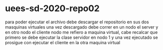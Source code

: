 # uees-sd-2020-repo02
para poder ejecutar el archivo debe descargar el repositorio en sus dos masquinas virtuales
una vez descargado debe correr en un nodo el server y en otro nodo el cliente
nodo me refiero a maquina virtual, cabe recalcar que primero se debe ejecutar la clase servidor en nodo 1 y
una vez ejecutado se prosigue con ejecutar el cliente en la otra maquina virtual

